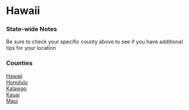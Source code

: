 # Hawaii

### State-wide Notes
Be sure to check your specific county above to see if you have additional tips for your location

### Counties
[Hawaii](Hawaii.md)\
[Honolulu](Honolulu.md)\
[Kalawao](Kalawao.md)\
[Kauai](Kauai.md)\
[Maui](Maui.md)